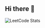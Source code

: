 ## Hi there 👋

<!--
**JessieLu20/JessieLu20** is a ✨ _special_ ✨ repository because its `README.md` (this file) appears on your GitHub profile.

Here are some ideas to get you started:

- 🔭 I’m currently working on ...
- 🌱 I’m currently learning ...
- 👯 I’m looking to collaborate on ...
- 🤔 I’m looking for help with ...
- 💬 Ask me about ...
- 📫 How to reach me: ...
- 😄 Pronouns: ...
- ⚡ Fun fact: ...
-->
![LeetCode Stats](https://leetcard.jacoblin.cool/jessielu?theme=light&font=Zen%20Kaku%20Gothic%20Antique&ext=heatmap&site=cn)
